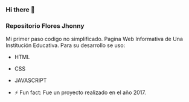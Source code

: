 ### Hi there 👋
### Repositorio Flores Jhonny

Mi primer paso codigo no simplificado.
Pagina Web Informativa de Una Institución Educativa.
Para su desarrollo se uso:
- HTML
- CSS
- JAVASCRIPT

- ⚡ Fun fact: Fue un proyecto realizado en el año 2017.


<!--
**JhonnyDark10/JhonnyDark10** is a ✨ _special_ ✨ repository because its `README.md` (this file) appears on your GitHub profile.

Here are some ideas to get you started:

- 🔭 I’m currently working on ...
- 🌱 I’m currently learning ...
- 👯 I’m looking to collaborate on ...
- 🤔 I’m looking for help with ...
- 💬 Ask me about ...
- 📫 How to reach me: ...
- 😄 Pronouns: ...
- ⚡ Fun fact: ...
-->
